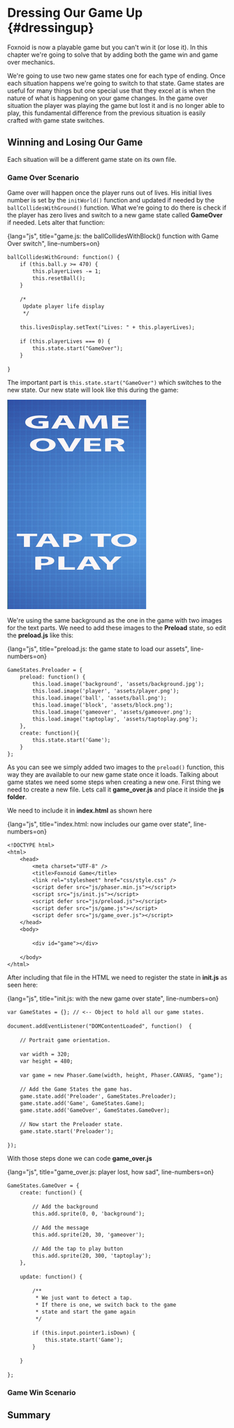 # Dressing Our Game Up {#dressingup}

Foxnoid is now a playable game but you can't win it (or lose it). In this chapter we're going to solve that by adding both the game win and game over mechanics.

We're going to use two new game states one for each type of ending. Once each situation happens we're going to switch to that state. Game states are useful for many things but one special use that they excel at is when the nature of what is happening on your game changes. In the game over situation the player was playing the game but lost it and is no longer able to play, this fundamental difference from the previous situation is easily crafted with game state switches.

## Winning and Losing Our Game

Each situation will be a different game state on its own file.

### Game Over Scenario

Game over will happen once the player runs out of lives. His initial lives number is set by the ```initWorld()``` function and updated if needed by the ```ballCollidesWithGround()``` function. What we're going to do there is check if the player has zero lives and switch to a new game state called **GameOver** if needed. Lets alter that function:

{lang="js", title="game.js: the ballCollidesWithBlock() function with Game Over switch", line-numbers=on}
~~~~~
ballCollidesWithGround: function() {
    if (this.ball.y >= 470) {
        this.playerLives -= 1;
        this.resetBall();
    }

    /*
     Update player life display
     */

    this.livesDisplay.setText("Lives: " + this.playerLives);

    if (this.playerLives === 0) {
        this.state.start("GameOver");
    }

}
~~~~~

The important part is ```this.state.start("GameOver")``` which switches to the new state. Our new state will look like this during the game:

![Foxnoid game over screen](images/originals/gameover.png)

We're using the same background as the one in the game with two images for the text parts. We need to add these images to the **Preload** state, so edit the **preload.js** like this:

{lang="js", title="preload.js: the game state to load our assets", line-numbers=on}
~~~~~
GameStates.Preloader = {
    preload: function() {
        this.load.image('background', 'assets/background.jpg');
        this.load.image('player', 'assets/player.png');
        this.load.image('ball', 'assets/ball.png');
        this.load.image('block', 'assets/block.png');
        this.load.image('gameover', 'assets/gameover.png');
        this.load.image('taptoplay', 'assets/taptoplay.png');
    },
    create: function(){
        this.state.start('Game');
    }
};
~~~~~

As you can see we simply added two images to the ```preload()``` function, this way they are available to our new game state once it loads. Talking about game states we need some steps when creating a new one. First thing we need to create a new file. Lets call it **game_over.js** and place it inside the **js folder**.

We need to include it in **index.html** as shown here

{lang="js", title="index.html: now includes our game over state", line-numbers=on}
~~~~~
<!DOCTYPE html>
<html>
    <head>
        <meta charset="UTF-8" />
        <title>Foxnoid Game</title>
        <link rel="stylesheet" href="css/style.css" />
        <script defer src="js/phaser.min.js"></script>
        <script src="js/init.js"></script>
        <script defer src="js/preload.js"></script>
        <script defer src="js/game.js"></script>
        <script defer src="js/game_over.js"></script>
    </head>
    <body>

        <div id="game"></div>

    </body>
</html>
~~~~~

After including that file in the HTML we need to register the state in **init.js** as seen here:

{lang="js", title="init.js: with the new game over state", line-numbers=on}
~~~~~~~~
var GameStates = {}; // <-- Object to hold all our game states.

document.addEventListener("DOMContentLoaded", function()  {

    // Portrait game orientation. 

    var width = 320;
    var height = 480;

    var game = new Phaser.Game(width, height, Phaser.CANVAS, "game");
    
    // Add the Game States the game has.
    game.state.add('Preloader', GameStates.Preloader);
    game.state.add('Game', GameStates.Game);
    game.state.add('GameOver', GameStates.GameOver);
    
    // Now start the Preloader state.
    game.state.start('Preloader');

});
~~~~~~~~

With those steps done we can code **game_over.js**

{lang="js", title="game_over.js: player lost, how sad", line-numbers=on}
~~~~~~~~
GameStates.GameOver = {
    create: function() {

        // Add the background
        this.add.sprite(0, 0, 'background');

        // Add the message
        this.add.sprite(20, 30, 'gameover');

        // Add the tap to play button
        this.add.sprite(20, 300, 'taptoplay');
    },

    update: function() {

        /**
         * We just want to detect a tap. 
         * If there is one, we switch back to the game
         * state and start the game again
         */

        if (this.input.pointer1.isDown) {
            this.state.start('Game');
        }

    }

};
~~~~~~~~


### Game Win Scenario

## Summary